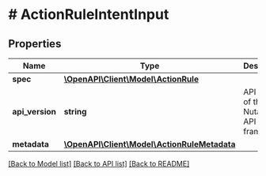 # # ActionRuleIntentInput

## Properties

Name | Type | Description | Notes
------------ | ------------- | ------------- | -------------
**spec** | [**\OpenAPI\Client\Model\ActionRule**](ActionRule.md) |  |
**api_version** | **string** | API Version of the Nutanix v3 API framework. | [optional] [default to '3.1.0']
**metadata** | [**\OpenAPI\Client\Model\ActionRuleMetadata**](ActionRuleMetadata.md) |  |

[[Back to Model list]](../../README.md#models) [[Back to API list]](../../README.md#endpoints) [[Back to README]](../../README.md)
